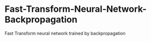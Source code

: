 # Fast-Transform-Neural-Network-Backpropagation
Fast Transform neural network trained by backpropagation 
